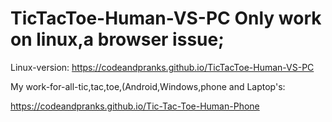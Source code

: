 # TicTacToe-Human-VS-PC Only work on linux,a browser issue;
Linux-version:
https://codeandpranks.github.io/TicTacToe-Human-VS-PC

My work-for-all-tic,tac,toe,(Android,Windows,phone and Laptop's:

https://codeandpranks.github.io/Tic-Tac-Toe-Human-Phone
